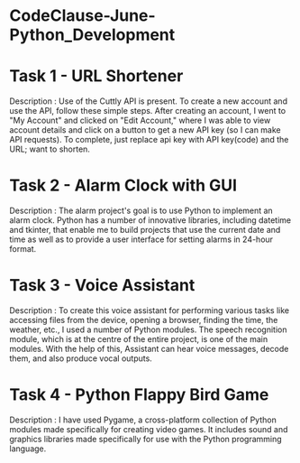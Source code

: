 # CodeClause-June-Python_Development

# Task 1 - URL Shortener
Description : Use of the Cuttly API is present. To create a new account and use the API, follow these simple steps. After creating an account, I went to "My Account" and clicked on "Edit Account," where I was able to view account details and click on a button to get a new API key (so I can make API requests). To complete, just replace api key with API key(code) and the URL; want to shorten.

# Task 2 - Alarm Clock with GUI
Description : The alarm project's goal is to use Python to implement an alarm clock. Python has a number of innovative libraries, including datetime and tkinter, that enable me to build projects that use the current date and time as well as to provide a user interface for setting alarms in 24-hour format.

# Task 3 - Voice Assistant
Description : To create this voice assistant for performing various tasks like accessing files from the device, opening a browser, finding the time, the weather, etc., I used a number of Python modules. The speech recognition module, which is at the centre of the entire project, is one of the main modules. With the help of this, Assistant can hear voice messages, decode them, and also produce vocal outputs.

# Task 4 - Python Flappy Bird Game
Description : I have used Pygame, a cross-platform collection of Python modules made specifically for creating video games. It includes sound and graphics libraries made specifically for use with the Python programming language.
